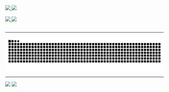 <div class="stats" >
  <a href="https://github.com/henrykhsa/">
  <img height=200 src="https://github-readme-stats.vercel.app/api?username=henrykhsa&theme=dark" />
  </a>
  <a href="https://github.com/henrykhsa/">
  <img height=200 src="https://github-readme-stats.vercel.app/api/top-langs?username=henrykhsa&layout=donut&langs_count=5&card_width=320&theme=dark" />
  </a>
</div>
<br>
<div>
  <a href="https://github.com/henrykhsa/super_trunfo/">
  <img height=115 src="https://github-readme-stats.vercel.app/api/pin/?username=henrykhsa&repo=super_trunfo&show_owner=true&theme=dark" />
  </a>
  <a href="https://github.com/henrykhsa/Lau/">
  <img height=115 src="https://github-readme-stats.vercel.app/api/pin/?username=henrykhsa&repo=Lau&show_owner=true&theme=dark" />
  </a>
</div> 
<br> 
<hr>
<picture>
  <source media="(prefers-color-scheme: dark)" srcset="https://raw.githubusercontent.com/henrykhsa/henrykhsa/output/github-contribution-grid-snake-dark.svg">
  <source media="(prefers-color-scheme: light)" srcset="https://raw.githubusercontent.com/henrykhsa/henrykhsa/output/github-contribution-grid-snake.svg">
  <img alt="github contribution grid snake animation" src="https://raw.githubusercontent.com/henrykhsa/henrykhsa/output/github-contribution-grid-snake.svg">
</picture> 
<br>
<hr>
<div>
  <img height=50 src="https://cdn.jsdelivr.net/gh/devicons/devicon@latest/icons/c/c-original.svg" />
  <img height=50 src="https://cdn.jsdelivr.net/gh/devicons/devicon@latest/icons/html5/html5-original.svg" />             
</div><br>